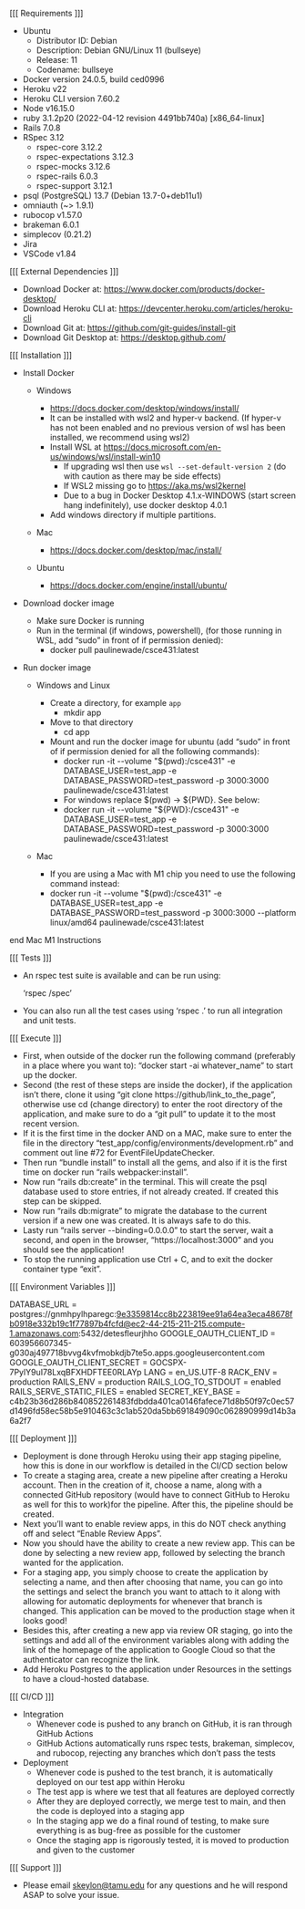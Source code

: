 [[[ Requirements ]]]

- Ubuntu
  - Distributor ID: Debian
  - Description: Debian GNU/Linux 11 (bullseye)
  - Release: 11
  - Codename: bullseye
- Docker version 24.0.5, build ced0996
- Heroku v22
- Heroku CLI version 7.60.2
- Node v16.15.0
- ruby 3.1.2p20 (2022-04-12 revision 4491bb740a) [x86_64-linux]
- Rails 7.0.8
- RSpec 3.12
  - rspec-core 3.12.2
  - rspec-expectations 3.12.3
  - rspec-mocks 3.12.6
  - rspec-rails 6.0.3
  - rspec-support 3.12.1
- psql (PostgreSQL) 13.7 (Debian 13.7-0+deb11u1)
- omniauth (~> 1.9.1)
- rubocop v1.57.0
- brakeman 6.0.1
- simplecov (0.21.2)
- Jira
- VSCode v1.84

[[[ External Dependencies ]]]

- Download Docker at: https://www.docker.com/products/docker-desktop/
- Download Heroku CLI at: https://devcenter.heroku.com/articles/heroku-cli
- Download Git at: https://github.com/git-guides/install-git
- Download Git Desktop at: https://desktop.github.com/


[[[ Installation ]]]

- Install Docker

  - Windows
    - https://docs.docker.com/desktop/windows/install/
    - It can be installed with wsl2 and hyper-v backend. (If hyper-v has not been enabled and no previous version of wsl has been installed, we recommend using wsl2)
    - Install WSL at https://docs.microsoft.com/en-us/windows/wsl/install-win10
      - If upgrading wsl then use `wsl --set-default-version 2` (do with caution as there may be side effects)
      - If WSL2 missing go to https://aka.ms/wsl2kernel
      - Due to a bug in Docker Desktop 4.1.x-WINDOWS (start screen hang indefinitely), use docker desktop 4.0.1
    - Add windows directory if multiple partitions.

  - Mac
    - https://docs.docker.com/desktop/mac/install/

  - Ubuntu
    - https://docs.docker.com/engine/install/ubuntu/

- Download docker image

  - Make sure Docker is running
  - Run in the terminal (if windows, powershell), (for those running in WSL, add “sudo” in front of if permission denied):
    - docker pull paulinewade/csce431:latest

- Run docker image

  - Windows and Linux
    - Create a directory, for example `app`
      - mkdir app
    - Move to that directory
      - cd app
    - Mount and run the docker image for ubuntu (add “sudo” in front of if permission denied for all the following commands):
      - docker run -it --volume "$(pwd):/csce431" -e DATABASE_USER=test_app -e DATABASE_PASSWORD=test_password -p 3000:3000 paulinewade/csce431:latest
      - For windows replace $(pwd) -> ${PWD}.  See below:
      - docker run -it --volume "${PWD}:/csce431" -e DATABASE_USER=test_app -e DATABASE_PASSWORD=test_password -p 3000:3000 paulinewade/csce431:latest

  - Mac
    - If you are using a Mac with M1 chip you need to use the following command instead:
    - docker run -it --volume "$(pwd):/csce431" -e DATABASE_USER=test_app -e DATABASE_PASSWORD=test_password -p 3000:3000 --platform linux/amd64 paulinewade/csce431:latest


end Mac M1 Instructions

[[[ Tests ]]]

- An rspec test suite is available and can be run using:
	
	‘rspec /spec’

- You can also run all the test cases using ‘rspec .’ to run all integration and unit tests.

[[[ Execute ]]]

- First, when outside of the docker run the following command (preferably in a place where you want to): “docker start -ai whatever_name” to start up the docker.
- Second (the rest of these steps are inside the docker), if the application isn’t there, clone it using “git clone https://github/link_to_the_page”, otherwise use cd (change directory) to enter the root directory of the application, and make sure to do a “git pull” to update it to the most recent version.
- If it is the first time in the docker AND on a MAC, make sure to enter the file in the directory “test_app/config/environments/development.rb” and comment out line #72 for EventFileUpdateChecker. 
- Then run “bundle install” to install all the gems, and also if it is the first time on docker run “rails webpacker:install”.
- Now run “rails db:create” in the terminal. This will create the psql database used to store entries, if not already created. If created this step can be skipped.
- Now run “rails db:migrate” to migrate the database to the current version if a new one was created. It is always safe to do this.
- Lasty run “rails server --binding=0.0.0.0” to start the server, wait a second, and open in the browser, “https://localhost:3000” and you should see the application!
- To stop the running application use Ctrl + C, and to exit the docker container type “exit”.

[[[ Environment Variables ]]]

  DATABASE_URL = postgres://gnmhpylhparegc:9e3359814cc8b223819ee91a64ea3eca48678fb0918e332b19c1f77897b4fcfd@ec2-44-215-211-215.compute-1.amazonaws.com:5432/detesfleurjhho
  GOOGLE_OAUTH_CLIENT_ID = 603956607345-g030aj497718bvvg4kvfmobkdjb7te5o.apps.googleusercontent.com
  GOOGLE_OAUTH_CLIENT_SECRET = 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
  LANG = en_US.UTF-8
  RACK_ENV = production
  RAILS_ENV = production
  RAILS_LOG_TO_STDOUT = enabled
  RAILS_SERVE_STATIC_FILES = enabled
  SECRET_KEY_BASE = c4b23b36d286b840852261483fdbdda401ca0146fafece71d8b50f97c0ec57d1496fd58ec58b5e910463c3c1ab520da5bb691849090c062890999d14b3a6a2f7

[[[ Deployment ]]]

- Deployment is done through Heroku using their app staging pipeline, how this is done in our workflow is detailed in the CI/CD section below
- To create a staging area, create a new pipeline after creating a Heroku account. Then in the creation of it, choose a name, along with a connected GitHub repository (would have to connect GitHub to Heroku as well for this to work)for the pipeline. After this, the pipeline should be created. 
- Next you’ll want to enable review apps, in this do NOT check anything off and select “Enable Review Apps”.
- Now you should have the ability to create a new review app. This can be done by selecting a new review app, followed by selecting the branch wanted for the application. 
- For a staging app, you simply choose to create the application by selecting a name, and then after choosing that name, you can go into the settings and select the branch you want to attach to it along with allowing for automatic deployments for whenever that branch is changed. This application can be moved to the production stage when it looks good!
- Besides this, after creating a new app via review OR staging, go into the settings and add all of the environment variables along with adding the link of the homepage of the application to Google Cloud so that the authenticator can recognize the link.
- Add Heroku Postgres to the application under Resources in the settings to have a cloud-hosted database.

[[[ CI/CD ]]]

- Integration
  - Whenever code is pushed to any branch on GitHub, it is ran through GitHub Actions
  - GitHub Actions automatically runs rspec tests, brakeman, simplecov, and rubocop, rejecting any branches which don’t pass the tests
- Deployment
  - Whenever code is pushed to the test branch, it is automatically deployed on our test app within Heroku
  - The test app is where we test that all features are deployed correctly
  - After they are deployed correctly, we merge test to main, and then the code is deployed into a staging app
  - In the staging app we do a final round of testing, to make sure everything is as bug-free as possible for the customer
  - Once the staging app is rigorously tested, it is moved to production and given to the customer

[[[ Support ]]]

- Please email skeylon@tamu.edu for any questions and he will respond ASAP to solve your issue. 
